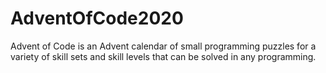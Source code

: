 # AdventOfCode2020
Advent of Code is an Advent calendar of small programming puzzles for a variety of skill sets and skill levels that can be solved in any programming.
